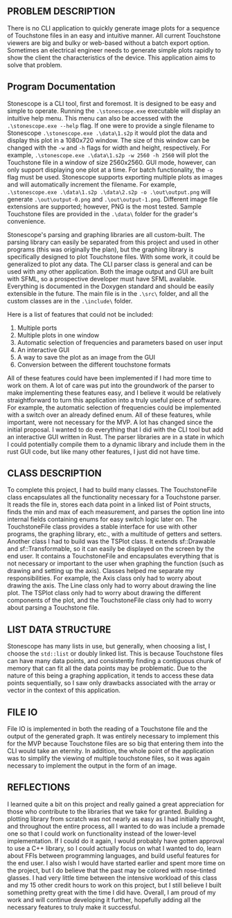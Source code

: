 ## PROBLEM DESCRIPTION
There is no CLI application to quickly generate image plots for a sequence of Touchstone files in an easy and intuitive manner. All current Touchstone viewers are big and bulky or web-based without a batch export option. Sometimes an electrical engineer needs to generate simple plots rapidly to show the client the characteristics of the device. This application aims to solve that problem.

## Program Documentation
Stonescope is a CLI tool, first and foremost. It is designed to be easy and simple to operate. Running the `.\stonescope.exe` executable will display an intuitive help menu. This menu can also be accessed with the `.\stonescope.exe --help` flag. If one were to provide a single filename to Stonescope `.\stonescope.exe .\data\1.s2p` it would plot the data and display this plot in a 1080x720 window. The size of this window can be changed with the `-w` and `-h` flags for width and height, respectively. For example, `.\stonescope.exe .\data\1.s2p -w 2560 -h 2560` will plot the Touchstone file in a window of size 2560x2560. GUI mode, however, can only support displaying one plot at a time. For batch functionality, the `-o` flag must be used. Stonescope supports exporting multiple plots as images and will automatically increment the filename. For example, `.\stonescope.exe .\data\1.s2p .\data\2.s2p -o .\out\output.png` will generate `.\out\output-0.png` and `.\out\output-1.png`. Different image file extensions are supported; however, PNG is the most tested. Sample Touchstone files are provided in the `.\data\` folder for the grader's convenience.

Stonescope's parsing and graphing libraries are all custom-built. The parsing library can easily be separated from this project and used in other programs (this was originally the plan), but the graphing library is specifically designed to plot Touchstone files. With some work, it could be generalized to plot any data. The CLI parser class is general and can be used with any other application. Both the image output and GUI are built with SFML, so a prospective developer must have SFML available. Everything is documented in the Doxygen standard and should be easily extensible in the future. The main file is in the `.\src\` folder, and all the custom classes are in the `.\include\` folder.

Here is a list of features that could not be included:
1. Multiple ports
2. Multiple plots in one window
3. Automatic selection of frequencies and parameters based on user input
4. An interactive GUI
5. A way to save the plot as an image from the GUI
6. Conversion between the different touchstone formats

All of these features could have been implemented if I had more time to work on them. A lot of care was put into the groundwork of the parser to make implementing these features easy, and I believe it would be relatively straightforward to turn this application into a truly useful piece of software. For example, the automatic selection of frequencies could be implemented with a switch over an already defined enum. All of these features, while important, were not necessary for the MVP. A lot has changed since the initial proposal. I wanted to do everything that I did with the CLI tool but add an interactive GUI written in Rust. The parser libraries are in a state in which I could potentially compile them to a dynamic library and include them in the rust GUI code, but like many other features, I just did not have time.

## CLASS DESCRIPTION
To complete this project, I had to build many classes. The TouchstoneFile class encapsulates all the functionality necessary for a Touchstone parser. It reads the file in, stores each data point in a linked list of Point structs, finds the min and max of each measurement, and parses the option line into internal fields containing enums for easy switch logic later on. The TouchstoneFile class provides a stable interface for use with other programs, the graphing library, etc., with a multitude of getters and setters. Another class I had to build was the TSPlot class. It extends sf::Drawable and sf::Transformable, so it can easily be displayed on the screen by the end user. It contains a TouchstoneFile and encapsulates everything that is not necessary or important to the user when graphing the function (such as drawing and setting up the axis). Classes helped me separate my responsibilities. For example, the Axis class only had to worry about drawing the axis. The Line class only had to worry about drawing the line plot. The TSPlot class only had to worry about drawing the different components of the plot, and the TouchstoneFile class only had to worry about parsing a Touchstone file.

## LIST DATA STRUCTURE
Stonescope has many lists in use, but generally, when choosing a list, I choose the `std::list` or doubly linked list. This is because Touchstone files can have many data points, and consistently finding a contiguous chunk of memory that can fit all the data points may be problematic. Due to the nature of this being a graphing application, it tends to access these data points sequentially, so I saw only drawbacks associated with the array or vector in the context of this application.

## FILE IO
File IO is implemented in both the reading of a Touchstone file and the output of the generated graph. It was entirely necessary to implement this for the MVP because Touchstone files are so big that entering them into the CLI would take an eternity. In addition, the whole point of the application was to simplify the viewing of multiple touchstone files, so it was again necessary to implement the output in the form of an image.

## REFLECTIONS
I learned quite a bit on this project and really gained a great appreciation for those who contribute to the libraries that we take for granted. Building a plotting library from scratch was not nearly as easy as I had initially thought, and throughout the entire process, all I wanted to do was include a premade one so that I could work on functionality instead of the lower-level implementation. If I could do it again, I would probably have gotten approval to use a C++ library, so I could actually focus on what I wanted to do, learn about FFIs between programming languages, and build useful features for the end user. I also wish I would have started earlier and spent more time on the project, but I do believe that the past may be colored with rose-tinted glasses. I had very little time between the intensive workload of this class and my 15 other credit hours to work on this project, but I still believe I built something pretty great with the time I did have. Overall, I am proud of my work and will continue developing it further, hopefully adding all the necessary features to truly make it successful.
